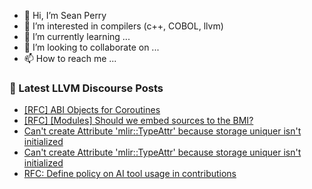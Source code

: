 - 👋 Hi, I’m Sean Perry
- 👀 I’m interested in compilers (c++, COBOL, llvm)
- 🌱 I’m currently learning ...
- 💞️ I’m looking to collaborate on ...
- 📫 How to reach me ...

<!---
s66perry/s66perry is a ✨ special ✨ repository because its `README.md` (this file) appears on your GitHub profile.
You can click the Preview link to take a look at your changes.
--->
### 📕 Latest LLVM Discourse Posts

<!-- DISCOURSE-LLVM:START -->
- [[RFC] ABI Objects for Coroutines](https://discourse.llvm.org/t/rfc-abi-objects-for-coroutines/81057#post_2)
- [[RFC] [Modules] Should we embed sources to the BMI?](https://discourse.llvm.org/t/rfc-modules-should-we-embed-sources-to-the-bmi/81029?page=2#post_21)
- [Can&#39;t create Attribute &#39;mlir::TypeAttr&#39; because storage uniquer isn&#39;t initialized](https://discourse.llvm.org/t/cant-create-attribute-mlir-typeattr-because-storage-uniquer-isnt-initialized/81069#post_3)
- [Can&#39;t create Attribute &#39;mlir::TypeAttr&#39; because storage uniquer isn&#39;t initialized](https://discourse.llvm.org/t/cant-create-attribute-mlir-typeattr-because-storage-uniquer-isnt-initialized/81069#post_2)
- [RFC: Define policy on AI tool usage in contributions](https://discourse.llvm.org/t/rfc-define-policy-on-ai-tool-usage-in-contributions/78758?page=2#post_35)
<!-- DISCOURSE-LLVM:END -->
